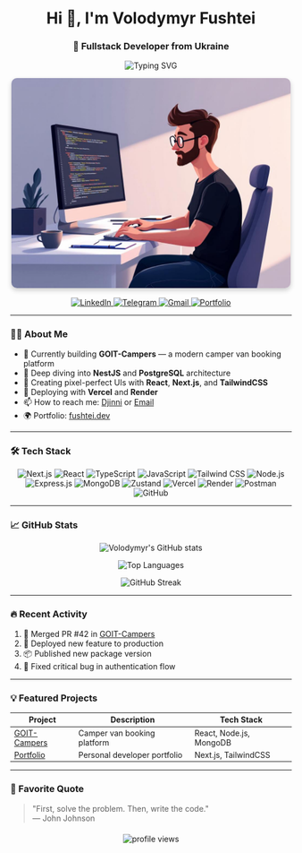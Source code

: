 <h1 align="center">Hi 👋, I'm Volodymyr Fushtei</h1>
<h3 align="center">🚀 Fullstack Developer from Ukraine</h3>

<p align="center">
  <img src="https://readme-typing-svg.demolab.com?font=Fira+Code&size=22&duration=3000&pause=1000&color=22C3E6&center=true&vCenter=true&width=500&lines=Building+scalable+web+applications;Clean+code+enthusiast;Problem+solver;Continuous+learner" alt="Typing SVG" />
</p>

<p align="center">
  <img src="programmer.jpg" alt="Programmer at Work" width="500" style="border-radius: 10px; box-shadow: 0 4px 8px rgba(0,0,0,0.2);"/>
</p>

<div align="center">
  <a href="https://www.linkedin.com/in/volodimirfushtei/" target="_blank">
    <img src="https://img.shields.io/badge/LinkedIn-%230A66C2?style=for-the-badge&logo=linkedin&logoColor=white" alt="LinkedIn" />
  </a>
  <a href="https://t.me/Volodimirfushtei" target="_blank">
    <img src="https://img.shields.io/badge/Telegram-%2326A5E4?style=for-the-badge&logo=telegram&logoColor=white" alt="Telegram" />
  </a>
  <a href="mailto:fuschteyy@gmail.com" target="_blank">
    <img src="https://img.shields.io/badge/Gmail-%23EA4335?style=for-the-badge&logo=gmail&logoColor=white" alt="Gmail" />
  </a>
  <a href="https://fushtei.dev" target="_blank">
    <img src="https://img.shields.io/badge/Portfolio-%23000000?style=for-the-badge&logo=react&logoColor=white" alt="Portfolio" />
  </a>
</div>

---

### 👨‍💻 About Me

- 🔭 Currently building **GOIT-Campers** — a modern camper van booking platform
- 🌱 Deep diving into **NestJS** and **PostgreSQL** architecture
- 🎨 Creating pixel-perfect UIs with **React**, **Next.js**, and **TailwindCSS**
- 🚀 Deploying with **Vercel** and **Render**
- 📫 How to reach me: [Djinni](https://djinni.co/my/profile/) or [Email](mailto:fuschteyy@gmail.com)
- 🌍 Portfolio: [fushtei.dev](https://fushtei.dev)

---

### 🛠 Tech Stack

<div align="center">
  


<p align="center">
  <img src="https://img.shields.io/badge/Next.js-ffffff?style=for-the-badge&logo=next.js&logoColor=000000" alt="Next.js" style="transition: transform 0.3s; display: inline-block;" onmouseover="this.style.transform='scale(1.1)'" onmouseout="this.style.transform='scale(1)'" />
  <img src="https://img.shields.io/badge/React-20232A?style=for-the-badge&logo=react&logoColor=61DAFB" alt="React" style="transition: transform 0.3s; display: inline-block;" onmouseover="this.style.transform='scale(1.1)'" onmouseout="this.style.transform='scale(1)'" />
  <img src="https://img.shields.io/badge/TypeScript-3178C6?style=for-the-badge&logo=typescript&logoColor=ffffff" alt="TypeScript" style="transition: transform 0.3s; display: inline-block;" onmouseover="this.style.transform='rotate(3deg)'" onmouseout="this.style.transform='rotate(0)'" />
  <img src="https://img.shields.io/badge/JavaScript-F7DF1E?style=for-the-badge&logo=javascript&logoColor=000000" alt="JavaScript" style="transition: transform 0.3s; display: inline-block;" onmouseover="this.style.transform='rotate(-3deg)'" onmouseout="this.style.transform='rotate(0)'" />
  <img src="https://img.shields.io/badge/Tailwind CSS-38B2AC?style=for-the-badge&logo=tailwindcss&logoColor=ffffff" alt="Tailwind CSS" />
  <img src="https://img.shields.io/badge/Node.js-339933?style=for-the-badge&logo=node.js&logoColor=ffffff" alt="Node.js" />
  <img src="https://img.shields.io/badge/Express.js-000000?style=for-the-badge&logo=express&logoColor=ffffff" alt="Express.js" />
  <img src="https://img.shields.io/badge/MongoDB-4EA94B?style=for-the-badge&logo=mongodb&logoColor=ffffff" alt="MongoDB" />
  <img src="https://img.shields.io/badge/Zustand-000000?style=for-the-badge&logo=zotero&logoColor=white" alt="Zustand" />
  <img src="https://img.shields.io/badge/Vercel-ffffff?style=for-the-badge&logo=vercel&logoColor=000000" alt="Vercel" />
  <img src="https://img.shields.io/badge/Render-46E3B7?style=for-the-badge&logo=render&logoColor=000000" alt="Render" />
  <img src="https://img.shields.io/badge/Postman-FF6C37?style=for-the-badge&logo=postman&logoColor=ffffff" alt="Postman" />
  <img src="https://img.shields.io/badge/GitHub-181717?style=for-the-badge&logo=github&logoColor=ffffff" alt="GitHub" />
</p>

</div>

---

### 📈 GitHub Stats

<div align="center">
  
  ![Volodymyr's GitHub stats](https://github-readme-stats.vercel.app/api?username=volodimirfushtei&show_icons=true&theme=radical&count_private=true&include_all_commits=true)
  
  ![Top Languages](https://github-readme-stats.vercel.app/api/top-langs/?username=volodimirfushtei&layout=compact&theme=radical&langs_count=6)
  
  ![GitHub Streak](https://streak-stats.demolab.com/?user=volodimirfushtei&theme=radical)
  
</div>

---

### 🔥 Recent Activity

<!--START_SECTION:activity-->
1. 🎉 Merged PR #42 in [GOIT-Campers](https://github.com/volodimirfushtei/goit-campers)
2. 🚀 Deployed new feature to production
3. 📦 Published new package version
4. 🐛 Fixed critical bug in authentication flow
<!--END_SECTION:activity-->

---

### 💡 Featured Projects

<div align="center">
  
  | Project | Description | Tech Stack |
  |---------|-------------|------------|
  | [GOIT-Campers](https://github.com/volodimirfushtei/goit-campers) | Camper van booking platform | React, Node.js, MongoDB |
  | [Portfolio](https://fushtei.dev) | Personal developer portfolio | Next.js, TailwindCSS |
  
</div>

---

### 📜 Favorite Quote

> "First, solve the problem. Then, write the code."  
> — John Johnson

<div align="center" style="margin-top: 20px;">
  <img src="https://komarev.com/ghpvc/?username=volodimirfushtei&label=Profile%20Views&color=0e75b6&style=flat" alt="profile views" />
</div>

